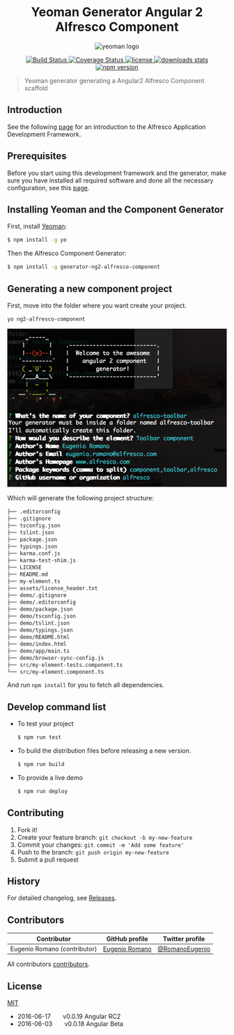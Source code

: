 <h1 align="center">Yeoman Generator Angular 2 Alfresco Component</h1>
<p align="center">
  <img title="yeoman generator" src='https://github.com/yeoman/media/blob/master/optimized/yeoman-150x150-opaque.png' alt='yeoman logo'  />
</p>
<p align="center">
  <a title='Build Status' href="https://travis-ci.com/Alfresco/generator-ng2-alfresco-component">
    <img src='https://travis-ci.com/Alfresco/generator-ng2-alfresco-component.svg?token=FPzV2wyyCU8imY6wHR2B&branch=master' alt='Build Status'  />
  </a>
  <a href='https://coveralls.io/github/Alfresco/generator-ng2-alfresco-component?branch=master'>
    <img src='https://coveralls.io/repos/github/Alfresco/generator-ng2-alfresco-component/badge.svg?branch=master&t=Y7HGB8' alt='Coverage Status' />
  </a>
  <a href='https://github.com/Alfresco/generator-ng2-alfresco-component/blob/master/LICENSE'>
    <img src='https://img.shields.io/badge/license-MIT-blue.svg' alt='license' />
  </a>
  <a alt='downloads stats' href='https://npmjs.org/package/generator-ng2-alfresco-component'>
    <img src='https://img.shields.io/npm/dm/generator-ng2-alfresco-component.svg' alt='downloads stats' />
  </a>
  <a href="https://nodei.co/npm/generator-ng2-alfresco-component/">
    <img src="http://img.shields.io/npm/v/generator-ng2-alfresco-component.svg" alt='npm version' >
  </a>
</p>

>Yeoman generator generating a Angular2 Alfresco Component scaffold

## Introduction

See the following [page](https://github.com/Alfresco/app-dev-framework/blob/master/Introduction.md) for an introduction to the Alfresco Application Development Framework. 

## Prerequisites

Before you start using this development framework and the generator, make sure you have installed all required software and done all the 
necessary configuration, see this [page](https://github.com/Alfresco/app-dev-framework/blob/master/Prerequisites.md).

## Installing Yeoman and the Component Generator

First, install [Yeoman](http://yeoman.io):

```bash
$ npm install -g yo
```

Then the Alfresco Component Generator:
 
```bash
$ npm install -g generator-ng2-alfresco-component
```
 
##  Generating a new component project

First, move into the folder where you want create your project.

```bash
yo ng2-alfresco-component
```

<img src="assets/generator.png" alt='alfresco generator' >

Which will generate the following project structure:


    ├── .editorconfig
    ├── .gitignore
    ├── tsconfig.json
    ├── tslint.json
    ├── package.json
    ├── typings.json
    ├── karma.conf.js
    ├── karma-test-shim.js
    ├── LICENSE
    ├── README.md
    ├── my-element.ts
    ├── assets/license_header.txt
    ├── demo/.gitignore
    ├── demo/.editorconfig
    ├── demo/package.json
    ├── demo/tsconfig.json
    ├── demo/tslint.json
    ├── demo/typings.json
    ├── demo/README.html
    ├── demo/index.html
    ├── demo/app/main.ts
    ├── demo/browser-sync-config.js
    ├── src/my-element-tests.component.ts
    └── src/my-element.component.ts

And run `npm install` for you to fetch all dependencies.

## Develop command list 

* To test your project

    ```sh
    $ npm run test
    ```

* To build the distribution files before releasing a new version.

    ```sh
    $ npm run build
    ```

* To provide a live demo

    ```sh
    $ npm run deploy
    ```
    
## Contributing

1. Fork it!
2. Create your feature branch: `git checkout -b my-new-feature`
3. Commit your changes: `git commit -m 'Add some feature'`
4. Push to the branch: `git push origin my-new-feature`
5. Submit a pull request

## History

For detailed changelog, see [Releases](https://github.com/Alfresco/generator-ng2-alfresco-component/releases).

## Contributors

Contributor | GitHub profile | Twitter profile |
--- | --- | ---
Eugenio Romano (contributor)| [Eugenio Romano](https://github.com/eromano) | [@RomanoEugenio](https://twitter.com/RomanoEugenio)

All contributors [contributors](https://github.com/alfresco/generator-ng2-alfresco-component/graphs/contributors).

## License
[MIT](https://github.com/alfresco/generator-ng2-alfresco-component/blob/master/LICENSE)
 

 * 2016-06-17  v0.0.19 Angular RC2
 * 2016-06-03  v0.0.18 Angular Beta  

